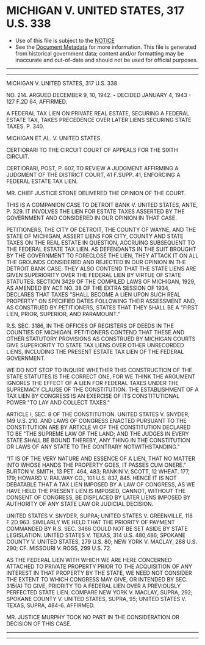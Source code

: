 ---
---

# MICHIGAN V. UNITED STATES, 317 U.S. 338

* Use of this file is subject to the [NOTICE](https://github.com/publicdocs/notice/blob/master/NOTICE)
* See the [Document Metadata](../../../) for more information.
  This file is generated from historical government data; content and/or formatting may be inaccurate and out-of-date and should not be used for official purposes.

----------
----------

MICHIGAN V. UNITED STATES, 317 U.S. 338

NO. 214.  ARGUED DECEMBER 9, 10, 1942.  - DECIDED JANUARY 4, 1943 - 127 F.2D 64, AFFIRMED.

A FEDERAL TAX LIEN ON PRIVATE REAL ESTATE, SECURING A FEDERAL ESTATE TAX, TAKES PRECEDENCE OVER LATER LIENS SECURING STATE TAXES.  P. 340.

MICHIGAN ET AL. V. UNITED STATES.

CERTIORARI TO THE CIRCUIT COURT OF APPEALS FOR THE SIXTH CIRCUIT.

CERTIORARI, POST, P. 607, TO REVIEW A JUDGMENT AFFIRMING A JUDGMENT OF THE DISTRICT COURT, 41 F.SUPP.  41, ENFORCING A FEDERAL ESTATE TAX LIEN.

MR. CHIEF JUSTICE STONE DELIVERED THE OPINION OF THE COURT.

THIS IS A COMPANION CASE TO DETROIT BANK V. UNITED STATES, ANTE, P. 329.  IT INVOLVES THE LIEN FOR ESTATE TAXES ASSERTED BY THE GOVERNMENT AND CONSIDERED IN OUR OPINION IN THAT CASE.

PETITIONERS, THE CITY OF DETROIT, THE COUNTY OF WAYNE, AND THE STATE OF MICHIGAN, ASSERT LIENS FOR CITY, COUNTY AND STATE TAXES ON THE REAL ESTATE IN QUESTION, ACCRUING SUBSEQUENT TO THE FEDERAL ESTATE TAX LIEN.  AS DEFENDANTS IN THE SUIT BROUGHT BY THE GOVERNMENT TO FORECLOSE THE LIEN, THEY ATTACK IT ON ALL THE GROUNDS CONSIDERED AND REJECTED IN OUR OPINION IN THE DETROIT BANK CASE.  THEY ALSO CONTEND THAT THE STATE LIENS ARE GIVEN SUPERIORITY OVER THE FEDERAL LIEN BY VIRTUE OF STATE STATUTES.  SECTION 3429 OF THE COMPILED LAWS OF MICHIGAN, 1929, AS AMENDED BY ACT NO. 38 OF THE EXTRA SESSION OF 1934, DECLARES THAT TAXES "SHALL BECOME A LIEN UPON SUCH REAL PROPERTY" ON SPECIFIED DATES FOLLOWING THEIR ASSESSMENT AND, AS CONSTRUED BY PETITIONERS, STATES THAT THEY SHALL BE A "FIRST LIEN, PRIOR, SUPERIOR, AND PARAMOUNT."

R.S. SEC. 3186, IN THE OFFICES OF REGISTERS OF DEEDS IN THE COUNTIES OF MICHIGAN.  PETITIONERS CONTEND THAT THESE AND OTHER STATUTORY PROVISIONS AS CONSTRUED BY MICHIGAN COURTS GIVE SUPERIORITY TO STATE TAX LIENS OVER OTHER UNRECORDED LIENS, INCLUDING THE PRESENT ESTATE TAX LIEN OF THE FEDERAL GOVERNMENT.

WE DO NOT STOP TO INQUIRE WHETHER THIS CONSTRUCTION OF THE STATE STATUTES IS THE CORRECT ONE, FOR WE THINK THE ARGUMENT IGNORES THE EFFECT OF A LIEN FOR FEDERAL TAXES UNDER THE SUPREMACY CLAUSE OF THE CONSTITUTION.  THE ESTABLISHMENT OF A TAX LIEN BY CONGRESS IS AN EXERCISE OF ITS CONSTITUTIONAL POWER "TO LAY AND COLLECT TAXES."

ARTICLE I, SEC. 8 OF THE CONSTITUTION.  UNITED STATES V. SNYDER, 149 U.S. 210.  AND LAWS OF CONGRESS ENACTED PURSUANT TO THE CONSTITUTION ARE BY ARTICLE VI OF THE CONSTITUTION DECLARED TO BE "THE SUPREME LAW OF THE LAND; AND THE JUDGES IN EVERY STATE SHALL BE BOUND THEREBY, ANY THING IN THE CONSTITUTION OR LAWS OF ANY STATE TO THE CONTRARY NOTWITHSTANDING."

"IT IS OF THE VERY NATURE AND ESSENCE OF A LIEN, THAT NO MATTER INTO WHOSE HANDS THE PROPERTY GOES, IT PASSES CUM ONERE."  BURTON V. SMITH, 13 PET. 464, 483; RANKIN V. SCOTT, 12 WHEAT.  177, 179; HOWARD V. RAILWAY CO., 101 U.S. 837, 845.  HENCE IT IS NOT DEBATABLE THAT A TAX LIEN IMPOSED BY A LAW OF CONGRESS, AS WE HAVE HELD THE PRESENT LIEN IS IMPOSED, CANNOT, WITHOUT THE CONSENT OF CONGRESS, BE DISPLACED BY LATER LIENS IMPOSED BY AUTHORITY OF ANY STATE LAW OR JUDICIAL DECISION.

UNITED STATES V. SNYDER, SUPRA; UNITED STATES V. GREENVILLE, 118 F.2D 963.  SIMILARLY WE HELD THAT THE PRIORITY OF PAYMENT COMMANDED BY R.S. SEC. 3466 COULD NOT BE SET ASIDE BY STATE LEGISLATION.  UNITED STATES V. TEXAS, 314 U.S. 480,486; SPOKANE COUNTY V. UNITED STATES, 279 U.S. 80; NEW YORK V. MACLAY, 288 U.S. 290; CF. MISSOURI V. ROSS, 299 U.S. 72.

AS THE FEDERAL LIEN WITH WHICH WE ARE HERE CONCERNED ATTACHED TO PRIVATE PROPERTY PRIOR TO THE ACQUISITION OF ANY INTEREST IN THAT PROPERTY BY THE STATE, WE NEED NOT CONSIDER THE EXTENT TO WHICH CONGRESS MAY GIVE, OR INTENDED BY SEC. 315(A) TO GIVE, PRIORITY TO A FEDERAL LIEN OVER A PREVIOUSLY PERFECTED STATE LIEN.  COMPARE NEW YORK V. MACLAY, SUPRA, 292; SPOKANE COUNTY V. UNITED STATES, SUPRA, 95; UNITED STATES V. TEXAS, SUPRA, 484-6.  AFFIRMED.

MR. JUSTICE MURPHY TOOK NO PART IN THE CONSIDERATION OR DECISION OF THIS CASE.


----------
----------


